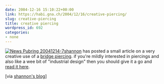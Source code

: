 ```yaml
---
date: 2004-12-16 15:10:22+00:00
link: https://habi.gna.ch/2004/12/16/creative-piercing/
slug: creative-piercing
title: creative piercing
wordpress_id: 692
categories:
- none
---
```



[![ News Pubring 20041214-7](https://habi.gna.ch/blog/images/_news_pubring_20041214-7-tm.jpg)](https://habi.gna.ch/blog/images/_news_pubring_20041214-7.jpg)[shannon](http://iam.bmezine.com/?glider) has posted a small article on a very creative use of a [bridge piercing](http://encyc.bmezine.com/?Bridge). if you're mildly interested in piercings and also like a wee bit of "industrial design" then you should give it a go and [read it here](http://www.bmezine.com/news/pubring/20041214.html).



[via [shannon's blog](http://iam.bmezine.com/iams.exe?cmd=find&username=glider&datematch=200412160059)]

